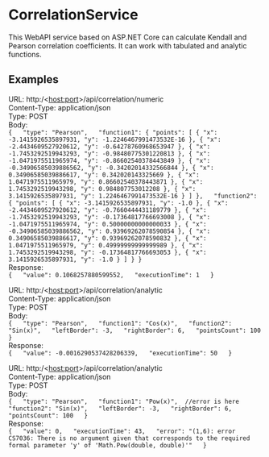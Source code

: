 # CorrelationService
This WebAPI service based on ASP.NET Core can calculate Kendall and Pearson correlation coefficients. It can work with tabulated and analytic functions.

## Examples
URL: http:/<<host:port>>/api/correlation/numeric  
Content-Type: application/json  
Type: POST  
Body:  
`{  
  "type": "Pearson",  
  "function1": {
    "points": [
      {
        "x": -3.1415926535897931,
        "y": -1.2246467991473532E-16
      },
      {
        "x": -2.4434609527920612,
        "y": -0.64278760968653947
      },
      {
        "x": -1.7453292519943293,
        "y": -0.98480775301220813
      },
      {
        "x": -1.0471975511965974,
        "y": -0.86602540378443849
      },
      {
        "x": -0.34906585039886562,
        "y": -0.34202014332566844
      },
      {
        "x": 0.34906585039886617,
        "y": 0.342020143325669
      },
      {
        "x": 1.0471975511965979,
        "y": 0.86602540378443871
      },
      {
        "x": 1.7453292519943298,
        "y": 0.984807753012208
      },
      {
        "x": 3.1415926535897931,
        "y": 1.2246467991473532E-16
      }
    ]
  },  
  "function2": {
    "points": [
      {
        "x": -3.1415926535897931,
        "y": -1.0
      },
      {
        "x": -2.4434609527920612,
        "y": -0.7660444431189779
      },
      {
        "x": -1.7453292519943293,
        "y": -0.17364817766693008
      },
      {
        "x": -1.0471975511965974,
        "y": 0.50000000000000033
      },
      {
        "x": -0.34906585039886562,
        "y": 0.93969262078590854
      },
      {
        "x": 0.34906585039886617,
        "y": 0.93969262078590832
      },
      {
        "x": 1.0471975511965979,
        "y": 0.49999999999999989
      },
      {
        "x": 1.7453292519943298,
        "y": -0.17364817766693053
      },
      {
        "x": 3.1415926535897931,
        "y": -1.0
      }
    ]
  }
}`  
Response:  
`{  
    "value": 0.1068257880599552,  
    "executionTime": 1  
}`  

URL: http:/<<host:port>>/api/correlation/analytic  
Content-Type: application/json  
Type: POST  
Body:  
`{  
  "type": "Pearson",  
  "function1": "Cos(x)",  
  "function2": "Sin(x)",  
  "leftBorder": -3,  
  "rightBorder": 6,  
  "pointsCount": 100  
}`  
Response:  
`{  
    "value": -0.0016290537428206339,  
    "executionTime": 50  
}`  

URL: http:/<<host:port>>/api/correlation/analytic  
Content-Type: application/json  
Type: POST  
Body:  
`{  
  "type": "Pearson",  
  "function1": "Pow(x)",  //error is here  
  "function2": "Sin(x)",  
  "leftBorder": -3,  
  "rightBorder": 6,  
  "pointsCount": 100  
}`  
Response:  
`{  
    "value": 0,  
    "executionTime": 43,  
    "error": "(1,6): error CS7036: There is no argument given that corresponds to the required formal parameter 'y' of 'Math.Pow(double, double)'"  
}`
